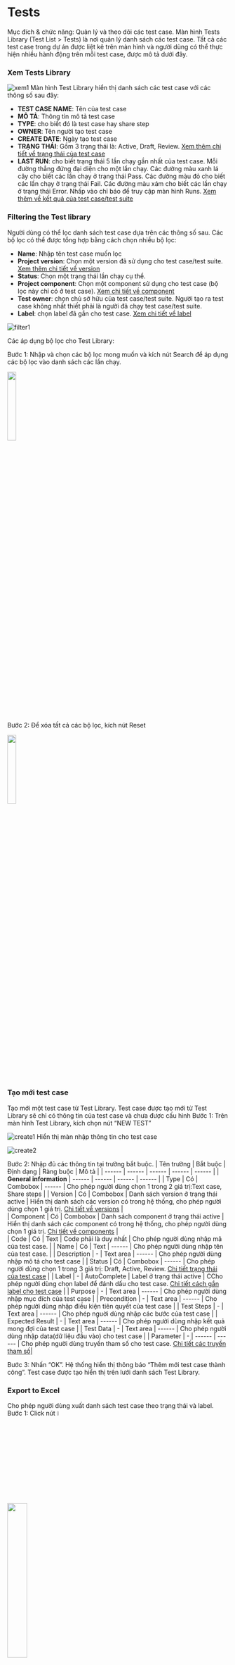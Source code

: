 # Tests
Mục đích & chức năng: Quản lý và theo dõi các test case.
Màn hình Tests Library (Test List > Tests) là nơi quản lý danh sách các test case. Tất cả các test case trong dự án được liệt kê trên màn hình và người dùng có thể thực hiện nhiều hành động trên mỗi test case, được mô tả dưới đây.
### Xem Tests Library
![xem1](https://user-images.githubusercontent.com/105435351/197835179-4abe6f2e-02d1-4a4c-922b-4ae09a1fa16e.png)
Màn hình Test Library hiển thị danh sách các test case với các thông số sau đây:
+ **TEST CASE NAME**: Tên của test case
+ **MÔ TẢ**: Thông tin mô tả test case
+ **TYPE**: cho biết đó là test case hay share step
+ **OWNER**: Tên người tạo test case
+ **CREATE DATE**: Ngày tạo test case
+ **TRẠNG THÁI**: Gồm 3 trạng thái là: Active, Draft, Review. [Xem thêm chi tiết về trạng thái của test case](https://github.com/quynh-dn/QA-Platform/blob/main/2.1Tao%20moi%20Test%20case.md#c%C3%A1c-tr%E1%BA%A1ng-th%C3%A1i-test-case)
+ **LAST RUN**: cho biết trạng thái 5 lần chạy gần nhất của test case. Mỗi đường thẳng đứng đại diện cho một lần chạy. Các đường màu xanh lá cây cho biết các lần chạy ở trạng thái Pass. Các đường màu đỏ cho biết các lần chạy ở trạng thái Fail. Các đường màu xám cho biết các lần chạy ở trạng thái Error. Nhấp vào chỉ báo để truy cập màn hình Runs. [Xem thêm về kết quả của test case/test suite](https://github.com/quynh-dn/QA-Platform/blob/main/4.2%20Man%20hinh%20chay%20thuc%20thi.md)

### Filtering the Test library
Người dùng có thể lọc danh sách test case dựa trên các thông số sau. Các bộ lọc có thể được tổng hợp bằng cách chọn nhiều bộ lọc:
- **Name**: Nhập tên test case muốn lọc
- **Project version**:  Chọn một version đã sử dụng cho test case/test suite. [Xem thêm chi tiết về version](https://github.com/quynh-dn/QA-Platform/blob/main/7.3%20Version.md)
- **Status**: Chọn một trạng thái lần chạy cụ thể.
- **Project component**: Chọn một component sử dụng cho test case (bộ lọc này chỉ có ở test case). [Xem chi tiết về component](https://github.com/quynh-dn/QA-Platform/blob/main/7.2%20Component.md)
- **Test owner**: chọn chủ sở hữu của test case/test suite. Người tạo ra test case không nhất thiết phải là người đã chạy test case/test suite.
- **Label**: chọn label đã gắn cho test case. [Xem chi tiết về label](https://github.com/quynh-dn/QA-Platform/blob/main/7.5%20Label.md)

![filter1](https://user-images.githubusercontent.com/105435351/197837479-229f9400-5b8a-4024-8ee4-930bd68bc8f3.png)

Các áp dụng bộ lọc cho Test Library:

Bước 1:	Nhập và chọn các bộ lọc mong muốn và kích nút Search để áp dụng các bộ lọc vào danh sách các lần chạy.

<img src="https://user-images.githubusercontent.com/105435351/197739228-ee1c99e1-e0a4-466a-9673-88b95f49c1f9.png" width="20%" />

Bước 2:	Để xóa tất cả các bộ lọc, kích nút Reset 

<img src="https://user-images.githubusercontent.com/105435351/197739243-cf80a0af-0cd9-4469-ad3c-eeeb9b5c9ad0.png" width="20%" />
 
### Tạo mới test case
Tạo mới một test case từ Test Library. Test case được tạo mới từ Test Library sẽ chỉ có thông tin của test case và chưa được cấu hình
Bước 1:	Trên màn hình Test Library, kích chọn nút “NEW TEST”

![create1](https://user-images.githubusercontent.com/105435351/197481350-cfd6d107-5ce0-4411-b515-07511d11105c.png)
Hiển thị màn nhập thông tin cho test case

![create2](https://user-images.githubusercontent.com/105435351/197481549-1a450df2-4ee3-4730-92a2-387ee55f6a1c.png)

Bước 2:	Nhập đủ các thông tin tại trường bắt buộc. 
| Tên trường | Bắt buộc | Định dạng | Ràng buộc | Mô tả |
| ------ | ------ | ------ | ------ |  ------ |
| **General information** | ------ | ------ | ------ |  ------ |
| Type | Có | Combobox | ------ |  Cho phép người dùng chọn 1 trong 2 giá trị:Text case, Share steps | 
| Version | Có | Combobox | Danh sách version ở trạng thái active |  Hiển thị danh sách các version có trong hệ thống, cho phép người dùng chọn 1 giá trị. [Chi tiết về versions](https://github.com/quynh-dn/QA-Platform/blob/main/7.3%20Version) |  
| Component | Có | Combobox | Danh sách component ở trạng thái active |  Hiển thị danh sách các component có trong hệ thống, cho phép người dùng chọn 1 giá trị. [Chi tiết về components](https://github.com/quynh-dn/QA-Platform/blob/main/7.2%20Component) |  
| Code | Có | Text | Code phải là duy nhất |  Cho phép người dùng nhập mã của test case. | 
| Name | Có | Text | ------ |  Cho phép người dùng nhập tên của test case. | 
| Description | - | Text area | ------ |  Cho phép người dùng nhập mô tả cho test case | 
| Status | Có | Combobox | ------ |  Cho phép người dùng chọn 1 trong 3 giá trị: Draft, Active, Review.  [Chi tiết trạng thái của test case](https://github.com/quynh-dn/QA-Platform/blob/main/2.1Tao%20moi%20Test%20case.md#c%C3%A1c-tr%E1%BA%A1ng-th%C3%A1i-test-case) | 
| Label | - | AutoComplete | Label ở trạng thái active |  CCho phép người dùng chọn label để đánh dấu cho test case.  [Chi tiết cách gắn label cho test case](https://github.com/quynh-dn/QA-Platform/blob/main/5.5%20Gan%20label%20cho%20test%20case.md) | 
| Purpose | - | Text area | ------ |  Cho phép người dùng nhập mục đích của test case | 
| Precondition | - | Text area | ------ |  Cho phép người dùng nhập điều kiện tiên quyết của test case | 
| Test Steps | - | Text area | ------ |  Cho phép nguời dùng nhập các bước của test case | 
| Expected Result | - | Text area | ------ |  Cho phép người dùng nhập kết quả mong đợi của test case | 
| Test Data | - | Text area | ------ | Cho phép người dùng nhập data(dữ liệu đầu vào) cho test case | 
| Parameter | - | ------ | ------ | Cho phép người dùng truyền tham số cho test case. [Chi tiết các truyền tham số](https://github.com/quynh-dn/QA-Platform/blob/main/5.5%20Gan%20label%20cho%20test%20case.md)| 

Bước 3:	Nhấn “OK”. Hệ thống hiển thị thông báo “Thêm mới test case thành công”. Test case được tạo hiển thị trên lưới danh sách Test Library.

### Export to Excel
Cho phép người dùng xuất danh sách test case theo trạng thái và label.
Bước 1:	Click nút <img src="https://user-images.githubusercontent.com/105435351/197958086-2ae21ad0-ed4e-43ab-89e5-55d5c7285a5b.png" width="5%" />

<img src="https://user-images.githubusercontent.com/105435351/198177519-f94cf263-5a47-4f5a-bc0b-1034710e3e5b.png" width="30%" />

Bước 2:	Chọn trạng thái và label mà người dùng muốn export
![export3](https://user-images.githubusercontent.com/105435351/198177520-7e7918a5-c0b2-4120-8790-7fa38505950d.png)

Bước 3:	Click nút “OK”

<img src="https://user-images.githubusercontent.com/105435351/198177513-9ad742e0-3ddf-4e38-9794-77f8913a55cc.png" width="25%" />

File excel tải về sẽ được lưu tại thư mục Download mặc định của máy tính.

### Import to Excel 
Cho phép người dùng xuất import file test case lên hệ thống. File test case ở đây phải là file test case được export từ trên hệ thống với các title hợp lệ

Bước 1:	Click nút <img src="https://user-images.githubusercontent.com/105435351/198177510-74c254f2-9e6a-4ac5-9f32-e034d9110fe9.png" width="5%" />

<img src="https://user-images.githubusercontent.com/105435351/198177494-b3967031-958c-4d2e-8bfc-8bebcb5378c2.png" width="30%" />

Bước 2:	Chọn file excel từ máy tính cá nhân. Thêm mới các test case có trong file excel với thông tin đã nhập sẵn.

### Running tests
Cách chạy test case từ Test Library:

Bước 1:	Trên màn hình Test Library, click nút ![3cham](https://user-images.githubusercontent.com/105435351/197490871-756491bf-bdbc-460f-9a51-9b27ed4240c7.png)   tại test case cần chạy.

![run1](https://user-images.githubusercontent.com/105435351/197713158-a21218ad-fa7e-40c1-961f-2fefeace945b.png)

Bước 2:	Click vào nút “Run”.

![run2](https://user-images.githubusercontent.com/105435351/197713499-745de154-2508-4ce3-93cd-a235d80b357d.png)

Bước 3:	Chọn version và profile, test case/test suite thực hiện chạy trên [version](https://github.com/quynh-dn/QA-Platform/blob/main/7.3%20Version.md) và [profile](https://github.com/quynh-dn/QA-Platform/blob/main/7.4%20Profile.md) đã chọn. 

Bước 4:	Nhập dữ liệu cho các parameter. [Chi tiết về nhập dữ liệu cho parameter](https://github.com/quynh-dn/QA-Platform/blob/main/3.2%20C%C3%A1c%20c%C3%A1ch%20nh%E1%BA%ADp%20li%E1%BB%87u%20cho%20parameter.md).

![run3](https://user-images.githubusercontent.com/105435351/197713682-69137157-6aa1-4544-9e9d-56d549cc1e7f.png)

Bước 5:	Click nút “Run” sẽ đi đến màn hình Runs. Đồng thời hệ thống tự ghi lại quá trình chạy các bước đã cấu hình trên hệ thống test. [Chi tiết về kết quả của test case/test suite](https://github.com/quynh-dn/QA-Platform/blob/main/4.2%20Man%20hinh%20chay%20thuc%20thi.md).

### Chỉnh sửa cấu hình Test case
Thay đổi cấu hình của test case trực tiếp từ Tests Library:

Bước 1:	Trên màn hình Tests Library. click vào nút ![3cham](https://user-images.githubusercontent.com/105435351/197490871-756491bf-bdbc-460f-9a51-9b27ed4240c7.png)  tại test case muốn chỉnh sửa cấu hình.

![run1](https://user-images.githubusercontent.com/105435351/197713158-a21218ad-fa7e-40c1-961f-2fefeace945b.png)

Bước 2:	Click vào nút “Config”

![config_test1](https://user-images.githubusercontent.com/105435351/198179661-073ff869-c054-4493-bf49-b0bcd7a14418.png)

Hệ thống điều hướng đến màn hình chỉnh sửa cấu hình test case.

![config_test2](https://user-images.githubusercontent.com/105435351/198179656-8d95ad2a-006a-4043-ab78-4d12821c0cd3.png)

Bước 3:	Người dùng thực hiện các thay đổi cần thiết đối với test case và click nút “Save”. [Chi tiết về cách cấu hình test case]()

### Nhân bản/Duplicate test case

Sao chép test case từ Tests Library. Khi sao chép một test case thì mọi thông tin cả về cấu hình lẫn mô tả đều được sao chép:

Bước 1:	Tại màn hình Tests Library. Sau đó, click vào nút ![3cham](https://user-images.githubusercontent.com/105435351/197490871-756491bf-bdbc-460f-9a51-9b27ed4240c7.png)   tại test case muốn nhân bản

![run1](https://user-images.githubusercontent.com/105435351/197713158-a21218ad-fa7e-40c1-961f-2fefeace945b.png)

Bước 2:	Click vào nút “Duplicate”

![duplicate_test1](https://user-images.githubusercontent.com/105435351/198180397-33b618ef-a09c-4821-ba73-bd7c00d2833b.png)

Bước 3:	Đặt cho test case một cái tên và mã mới, click nút “OK”

![duplicate_test2](https://user-images.githubusercontent.com/105435351/198180389-faa03275-9e0f-43e9-8114-2be13a0f8eb2.png)

Test case được sao chép và hiển thị trong Tests Library.
>*NOTE: Theo mặc định, hệ thống sẽ đặt mã cho test case bằng mã của test case gốc. Ví dụ: “copy_of_mã test case gốc”*

### Chỉnh sửa thông tin test case
Có thể chỉnh sửa thông tin mô tả test case trực tiếp trên màn hình Tests Library

Bước 1:	Tại màn hình Tests Library. Click vào nút ![3cham](https://user-images.githubusercontent.com/105435351/197490871-756491bf-bdbc-460f-9a51-9b27ed4240c7.png)   của test case muốn chỉnh sửa thông tin

![edit_test1](https://user-images.githubusercontent.com/105435351/198180967-127c7405-de1b-4382-9a9e-de5650e9e188.png)

Bước 2:	Click vào nút “Edit”

![edit_test2](https://user-images.githubusercontent.com/105435351/198180959-3edca33d-eca6-4478-896a-b9cd4d28b620.png)

Hệ thống điều hướng đến màn hình chỉnh sửa thông tin test case. Các trường thông tin giống với màn hình thêm mới. 

![edit_test3](https://user-images.githubusercontent.com/105435351/198180963-220d455a-ff26-4d94-8228-326a82256cb8.png)

Bước 3:	Nhập thông tin của test case vào các trường. 

Bước 4:	Nhấn OK. Thông tin chỉnh sửa cho test case được cập nhật. Hệ thống hiển thị thông báo “Update successful”.
>*NOTE: Với trường **Code** không được phép chỉnh sửa *
### Xóa một test case
Có thể xóa một test case thông qua màn hình Test Library với điều kiện test case đó chưa được run hoặc dữ liệu chạy đã được xóa hết

Bước 1:	Tại màn hình Tests Library. Click vào nút ![3cham](https://user-images.githubusercontent.com/105435351/197490871-756491bf-bdbc-460f-9a51-9b27ed4240c7.png)  của test case muốn xóa

![run1](https://user-images.githubusercontent.com/105435351/197713158-a21218ad-fa7e-40c1-961f-2fefeace945b.png)

Bước 2:	Click vào nút “Delete”

![delete_test2](https://user-images.githubusercontent.com/105435351/198184710-4a4c8825-d323-45ff-b64f-0476720e1a2f.png)

Hiển thị popup xác nhận xóa

Bước 3:	Kích chọn DELETE.
Test case sẽ bị xóa khỏi hệ thống.
>*NOTE: Test case không thể xóa nếu có hơn 1 lần chạy.*
